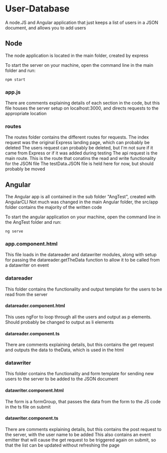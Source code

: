 # User-Database
A node.JS and Angular application that just keeps a list of users in a JSON document, and allows you to add users

## Node
The node application is located in the main folder, created by express

To start the server on your machine, open the command line in the main folder and run:
```
npm start
```
### app.js
There are comments explaining details of each section in the code, but this file houses the server setup on localhost:3000, and directs requests to the appropriate location
### routes
The routes folder contains the different routes for requests. 
The index request was the original Express landing page, which can probably be deleted
The users request can probably be deleted, but I'm not sure if it came from Express or if it was added during testing
The api request is the main route. This is the route that conatins the read and write functionality for the JSON file
The testData.JSON file is held here for now, but should probably be moved

## Angular
The Angular app is all contained in the sub folder "AngTest", created with AngularCLI
Not much was changed in the main Angular folder, the src/app folder contains the majority of the written code

To start the angular application on your machine, open the command line in the AngTest folder and run:
```
ng serve
```
### app.component.html
This file loads in the datareader and datawriter modules, along with setup for passing the datareader.getTheData function to allow it to be called from a datawriter on event
### datareader
This folder contains the functionality and output template for the users to be read from the server
#### datareader.component.html
This uses ngFor to loop through all the users and output as p elements. Should probably be changed to output as li elements
#### datareader.component.ts
There are comments explaining details, but this contains the get request and outputs the data to theData, which is used in the html 

### datawriter
This folder contains the functionality and form template for sending new users to the server to be added to the JSON document
#### datawriter.component.html
The form is a formGroup, that passes the data from the form to the JS code in the ts file on submit
#### datawriter.component.ts
There are comments explaining details, but this contains the post request to the server, with the user name to be added
This also contains an event emitter that will cause the get request to be triggered again on submit, so that the list can be updated without refreshing the page
